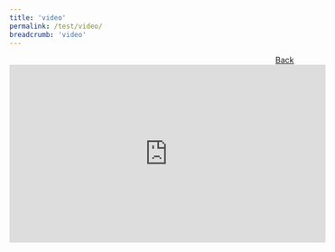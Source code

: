 ```yaml
---
title: 'video'
permalink: /test/video/
breadcrumb: 'video'
---
```


<a href="/Gallery/华语论坛-b/PreSchool/" style="float:right;">Back</a>
<div class="video-container">
<iframe width="560" height="315" src="https://www.youtube.com/embed/B1dDVkwxhTs" frameborder="0" allow="accelerometer; autoplay; encrypted-media; gyroscope; picture-in-picture" allowfullscreen></iframe></div>
